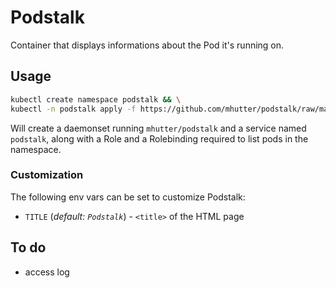 # Podstalk

Container that displays informations about the Pod it's running on.

## Usage

```sh
kubectl create namespace podstalk && \
kubectl -n podstalk apply -f https://github.com/mhutter/podstalk/raw/master/kube/daemonset.yml
```

Will create a daemonset running `mhutter/podstalk` and a service named
`podstalk`, along with a Role and a Rolebinding required to list pods in the
namespace.

### Customization

The following env vars can be set to customize Podstalk:

* `TITLE` (_default: `Podstalk`_) - `<title>` of the HTML page

## To do

- access log
